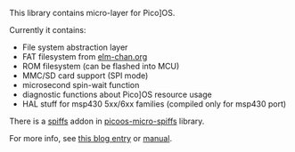 This library contains micro-layer for Pico]OS.

Currently it contains:

*    File system abstraction layer
*    FAT filesystem from [elm-chan.org][1]
*    ROM filesystem (can be flashed into MCU)
*    MMC/SD card support (SPI mode)
*    microsecond spin-wait function
*    diagnostic functions about Pico]OS resource usage
*    HAL stuff for msp430 5xx/6xx families (compiled only for msp430 port)

There is a [spiffs][4] addon in [picoos-micro-spiffs][5] library.

For more info, see [this blog entry][2] or [manual][3].

[1]: http://elm-chan.org/fsw/ff/00index_e.html
[2]: http://stonepile.fi/micro-layer-for-picoos/
[3]: http://arizuu.github.io/picoos-micro
[4]: http://github.com/pellepl/spiffs
[5]: http://github.com/AriZuu/picoos-micro-spiffs
